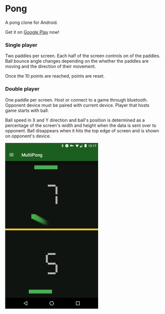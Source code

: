 # Pong
A pong clone for Android.

Get it on [Google Play](https://play.google.com/store/apps/details?id=com.brandon.pong) now! 


### Single player
Two paddles per screen. Each half of the screen controls on of the paddles. Ball bounce angle changes depending on the whether the paddles are moving and the direction of their movement.

Once the 10 points are reached, points are reset.


### Double player
One paddle per screen. Host or connect to a game through bluetooth. Opponent device must be paired with current device. Player that hosts game starts with ball.

Ball speed in X and Y direction and ball's position is determined as a percentage of the screen's width and height when the data is sent over to opponent. Ball disappears when it hits the top edge of screen and is shown on opponent's device.

<img src="image.png" width="300px" align="center"/>
